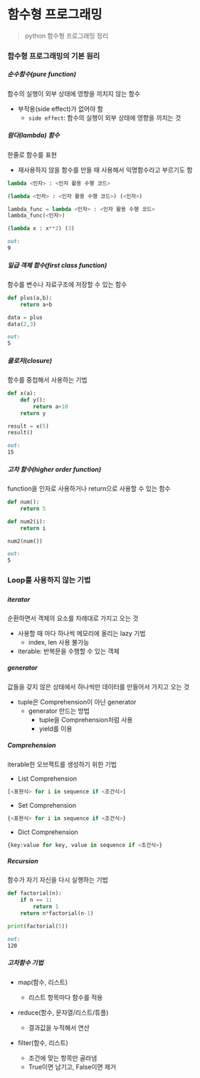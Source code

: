 # 함수형 프로그래밍

> python 함수형 프로그래밍 정리



### 함수형 프로그래밍의 기본 원리



##### 순수함수(pure function)

함수의 실행이 외부 상태에 영향을 끼치지 않는 함수

- 부작용(side effect)가 없어야 함
  - `side effect`: 함수의 실행이 외부 상태에 영향을 끼치는 것



##### 람다(lambda) 함수

한줄로 함수를 표현

- 재사용하지 않을 함수를 만들 때 사용해서 익명함수라고 부르기도 함

```python
lambda <인자> : <인자 활용 수행 코드>

(lambda <인자> : <인자 활용 수행 코드>) (<인자>)

lambda_func = lambda <인자> : <인자 활용 수행 코드>
lambda_func(<인자>)
```

```python
(lambda x : x**2) (3)
```

```markdown
out:
9
```



##### 일급 객체 함수(first class function)

함수를 변수나 자료구조에 저장할 수 있는 함수

```python
def plus(a,b):
    return a+b

data = plus
data(2,3)
```

```markdown
out:
5
```



##### 클로저(closure)

함수를 중첩해서 사용하는 기법

```python
def x(a):
    def y():
        return a+10
    return y

result = x(5)
result()
```

```markdown
out:
15
```



#####  고차 함수(higher order function)

function을 인자로 사용하거나 return으로 사용할 수 있는 함수

```python
def num():
    return 5

def num2(i):
    return i

num2(num())
```

```markdown
out:
5
```



### Loop를 사용하지 않는 기법

##### 

##### iterator

순환하면서 객체의 요소를 차례대로 가지고 오는 것

- 사용할 때 마다 하나씩 메모리에 올리는 lazy 기법
  - index, len 사용 불가능
- iterable: 반복문을 수행할 수 있는 객체



##### generator

값들을 갖지 않은 상태에서 하나씩만 데이터를 만들어서 가지고 오는 것

- tuple은 Comprehension이 아닌 generator
  - generator 만드는 방법
    - tuple을 Comprehension처럼 사용
    - yield를 이용



##### Comprehension

iterable한 오브젝트를 생성하기 위한 기법

- List Comprehension

```python
[<표현식> for i in sequence if <조건식>]
```

- Set Comprehension

```python
{<표현식> for i in sequence if <조건식>}
```

- Dict Comprehension

```python
{key:value for key, value in sequence if <조건식>}
```



##### Recursion

함수가 자기 자신을 다시 실행하는 기법

```python
def factorial(n):
    if n == 1:
        return 1
    return n*factorial(n-1)

print(factorial(5))
```

```markdown
out:
120
```



##### 고차함수 기법

- map(함수, 리스트)
  - 리스트 항목마다 함수를 적용

- reduce(함수, 문자열/리스트/튜플)

  - 결과값을 누적해서 연산

- filter(함수, 리스트)

  - 조건에 맞는 항목만 골라냄
  - True이면 남기고, False이면 제거

  

##### 

